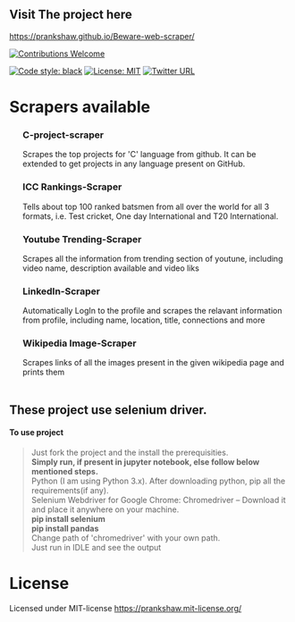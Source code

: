 ## Visit The project here
https://prankshaw.github.io/Beware-web-scraper/

<a href="/issues"><img alt="Contributions Welcome" src="https://img.shields.io/badge/contributions-welcome-brightgreen?style=flat-square"></a>
<!--[![Build Status](https://travis-ci.com/prankshaw/Beware-web-scraper.svg?branch=master)](https://travis-ci.com/prankshaw/Beware-web-scraper)
[![codecov](https://codecov.io/gh/prankshaw/Beware-web-scraper/branch/master/graph/badge.svg)](https://codecov.io/gh/prankshaw/Beware-web-scraper)
[![Updates](https://pyup.io/repos/github/prankshaw/Beware-web-scraper/shield.svg)](https://pyup.io/repos/github/prankshaw/Beware-web-scraper)-->
[![Code style: black](https://img.shields.io/badge/code%20style-black-000000.svg)](https://github.com/ambv/black)
[![License: MIT](https://img.shields.io/badge/License-MIT-green.svg)](https://opensource.org/licenses/MIT)
[![Twitter URL](https://img.shields.io/twitter/url/https/twitter.com/fold_left.svg?style=social&label=Follow%20%40mepranjal31)](https://twitter.com/mepranjal31)

# Scrapers available
<ol>
  
### C-project-scraper
Scrapes the top projects for 'C' language from github. It can be extended to get projects in any language present on GitHub.<br>
### ICC Rankings-Scraper
Tells about top 100 ranked batsmen from all over the world for all 3 formats, i.e. Test cricket, One day International and T20 International.<br>
### Youtube Trending-Scraper
Scrapes all the information from trending section of youtune, including video name, description available and video liks<br>
### LinkedIn-Scraper
Automatically LogIn to the profile and scrapes the relavant information from profile, including name, location, title, connections and more<br>
### Wikipedia Image-Scraper
Scrapes links of all the images present in the given wikipedia page and prints them<br>
<br>

</ol>  

## <strong>These project use selenium driver.</strong>
#### To use project
> Just fork the project and the install the prerequisities. <br>
> <strong>Simply run, if present in jupyter notebook, else follow below mentioned steps.</strong><br>
> Python (I am using Python 3.x). After downloading python, pip all the requirements(if any).<br>
> Selenium Webdriver for Google Chrome: Chromedriver – Download it and place it anywhere on your machine.<br>
> <strong>pip install selenium <br>
> pip install pandas</strong> <br>
> Change path of 'chromedriver' with your own path.<br>
> Just run in IDLE and see the output <br>
# License
Licensed under MIT-license
https://prankshaw.mit-license.org/
